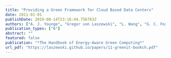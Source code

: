 ```yaml
---
title: "Providing a Green Framework for Cloud Based Data Centers"
date: 2011-01-01
publishDate: 2019-08-14T23:16:44.756763Z
authors: ["A. J. Younge", "Gregor von Laszewski", "L. Wang", "G. C. Fox"]
publication_types: ["6"]
abstract: ""
featured: false
publication: "*The Handbook of Energy-Aware Green Computing*"
url_pdf: "https://laszewski.github.io/papers/11-greenit-bookch.pdf"
---
```


